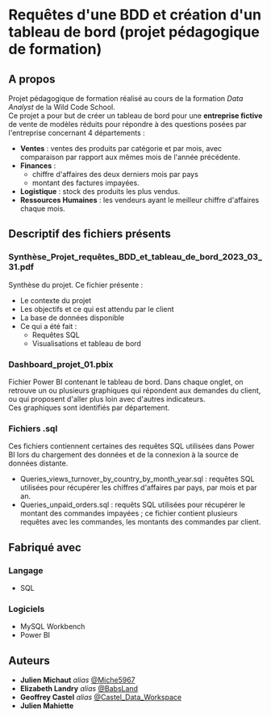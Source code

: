 # Requêtes d'une BDD et création d'un tableau de bord (projet pédagogique de formation)

## A propos

Projet pédagogique de formation réalisé au cours de la formation *Data Analyst* de la Wild Code School.  
Ce projet a pour but de créer un tableau de bord pour une **entreprise fictive** de vente de modèles réduits pour répondre à des questions posées par l'entreprise concernant 4 départements :
- **Ventes** : ventes des produits par catégorie et par mois, avec comparaison par rapport aux mêmes mois de l'année précédente.
- **Finances** : 
  - chiffre d'affaires des deux derniers mois par pays
  - montant des factures impayées.
- **Logistique** : stock des produits les plus vendus.
- **Ressources Humaines** : les vendeurs ayant le meilleur chiffre d'affaires chaque mois.

## Descriptif des fichiers présents

### Synthèse_Projet_requêtes_BDD_et_tableau_de_bord_2023_03_31.pdf
Synthèse du projet. Ce fichier présente :
- Le contexte du projet
- Les objectifs et ce qui est attendu par le client
- La base de données disponible
- Ce qui a été fait :
  - Requêtes SQL
  - Visualisations et tableau de bord

### Dashboard_projet_01.pbix
Fichier Power BI contenant le tableau de bord. Dans chaque onglet, on retrouve un ou plusieurs graphiques qui répondent aux demandes du client, ou qui proposent d'aller plus loin avec d'autres indicateurs.  
Ces graphiques sont identifiés par département.

### Fichiers .sql
Ces fichiers contiennent certaines des requêtes SQL utilisées dans Power BI lors du chargement des données et de la connexion à la source de données distante.
- Queries_views_turnover_by_country_by_month_year.sql : requêtes SQL utilisées pour récupérer les chiffres d'affaires par pays, par mois et par an.
- Queries_unpaid_orders.sql : requêts SQL utilisées pour récupérer le montant des commandes impayées ; ce fichier contient plusieurs requêtes avec les commandes, les montants des commandes par client.

## Fabriqué avec

### Langage
- SQL

### Logiciels
- MySQL Workbench
- Power BI

## Auteurs

* **Julien Michaut** _alias_ [@Miche5967](https://github.com/Miche5967)
* **Elizabeth Landry** _alias_ [@BabsLand](https://github.com/BabsLand)
* **Geoffrey Castel** _alias_ [@Castel_Data_Workspace](https://github.com/geoffreycastel)
* **Julien Mahiette**

